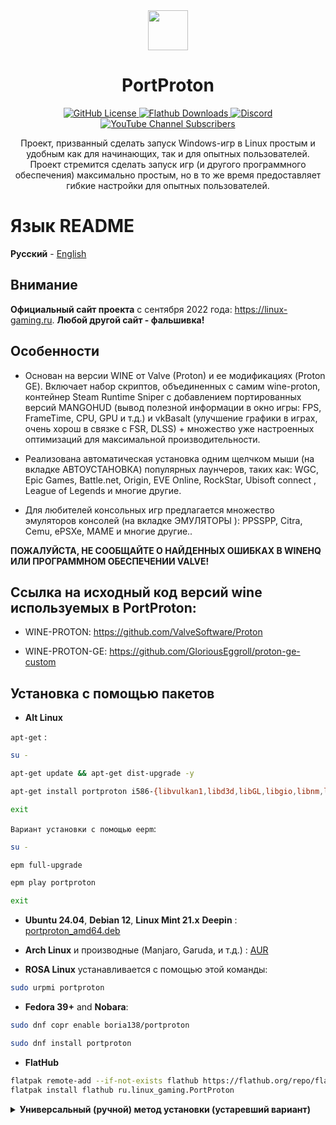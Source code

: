 <div align="center">
  <img src="https://raw.githubusercontent.com/Castro-Fidel/PortWINE/master/data_from_portwine/img/gui/portproton.svg" width="64">
  <h1 align="center">PortProton</h1>
  <a href="https://github.com/Castro-Fidel/PortWINE/blob/master/LICENSE">
    <img src="https://img.shields.io/github/license/Castro-Fidel/PortWine?logo=github" alt="GitHub License">
  </a>
  <a href="https://flathub.org/ru/apps/ru.linux_gaming.PortProton">
    <img src="https://img.shields.io/flathub/downloads/ru.linux_gaming.PortProton?style=flat&logo=flathub" alt="Flathub Downloads">
  </a>
  <a href="https://discord.gg/FTaheP99wE">
    <img src="https://img.shields.io/discord/378683352946835456?logo=discord" alt="Discord">
  </a>
  <a href="https://www.youtube.com/@linux-gaming5986">
    <img src="https://img.shields.io/youtube/channel/subscribers/UCbI8OJx2D3q-4QKt4LffXTw?style=flat&logo=youtube" alt="YouTube Channel Subscribers">
  </a>
  <br/>
  <p align="center">
    Проект, призванный сделать запуск Windows-игр в Linux простым и удобным как для начинающих, так и для опытных пользователей.<br>
    Проект стремится сделать запуск игр (и другого программного обеспечения) максимально простым, но в то же время предоставляет гибкие настройки для опытных пользователей.
  </p>
</div>

# **Язык README**

**Русский** - [English](README.md)

## Внимание

**Официальный сайт проекта** с сентября 2022 года: https://linux-gaming.ru.  **Любой другой сайт - фальшивка!**

## Особенности

- Основан на версии WINE от Valve (Proton) и ее модификациях (Proton GE).
  Включает набор скриптов, объединенных с самим wine-proton, контейнер Steam Runtime Sniper с добавлением портированных версий MANGOHUD (вывод полезной информации в окно игры: FPS, FrameTime, CPU, GPU и т.д.) и vkBasalt (улучшение графики в играх, очень хорош в связке с FSR, DLSS) + множество уже настроенных оптимизаций для максимальной производительности.

- Реализована автоматическая установка одним щелчком мыши (на вкладке АВТОУСТАНОВКА) популярных лаунчеров, таких как: WGC, Epic Games, Battle.net, Origin, EVE Online, RockStar, Ubisoft connect , League of Legends и многие другие.

- Для любителей консольных игр предлагается множество эмуляторов консолей (на вкладке ЭМУЛЯТОРЫ ): PPSSPP, Citra, Cemu, ePSXe, MAME и многие другие..

**ПОЖАЛУЙСТА, НЕ СООБЩАЙТЕ О НАЙДЕННЫХ ОШИБКАХ В WINEHQ ИЛИ ПРОГРАММНОМ ОБЕСПЕЧЕНИИ VALVE!**

## **Ссылка на исходный код версий wine используемых в PortProton:**

* WINE-PROTON: https://github.com/ValveSoftware/Proton

* WINE-PROTON-GE: https://github.com/GloriousEggroll/proton-ge-custom

## Установка с помощью пакетов

* **Alt Linux**

`apt-get` :
```sh
su -

apt-get update && apt-get dist-upgrade -y

apt-get install portproton i586-{libvulkan1,libd3d,libGL,libgio,libnm,libnsl1,libnss,glibc-nss,glibc-pthread,libunwind,xorg-dri-swrast}

exit
```

`Вариант установки с помощью eepm`:

```sh
su -

epm full-upgrade

epm play portproton

exit
```

* **Ubuntu 24.04**, **Debian 12**, **Linux Mint 21.x** **Deepin** :
  [portproton_amd64.deb](https://github.com/Castro-Fidel/PortProton_dpkg/releases/download/portproton_amd64/portproton_amd64.deb)

* **Arch Linux** и производные (Manjaro, Garuda, и т.д.) :
  [AUR](https://aur.archlinux.org/packages/portproton)

* **ROSA Linux** устанавливается с помощью этой команды:

```sh
sudo urpmi portproton
```

* **Fedora 39+** and **Nobara**:

```sh
sudo dnf copr enable boria138/portproton

sudo dnf install portproton
```

* **FlatHub**

```sh
flatpak remote-add --if-not-exists flathub https://flathub.org/repo/flathub.flatpakrepo
flatpak install flathub ru.linux_gaming.PortProton
```


<details><summary><b>Универсальный (ручной) метод установки  (устаревший вариант)</b></summary>

**ВНИМАНИЕ** : при универсальном способе установки PortProton зависимости должны быть установлены вручную!

```sh
wget -c "https://github.com/Castro-Fidel/PortProton_ALT/raw/main/portproton" && sh portproton
```

## Зависимости

* **Пользователи карт NVIDIA**

Если у вас видеокарта от NVIDIA и установлен проприетарный драйвер, то необходимо проверить, установлена ли lib32-nvidia-utils (без нее ни одна 32-битная игра не будет работать)

* **Ubuntu / Linux Mint / Pop!_OS / Debian**

```sh
sudo dpkg --add-architecture i386

sudo add-apt-repository multiverse

sudo apt update

sudo apt upgrade

sudo apt install curl file libc6 libnss3 policykit-1 xz-utils bubblewrap curl icoutils tar libvulkan1 libvulkan1:i386  zstd cabextract xdg-utils openssl libgl1 libgl1:i386
```

* **Arch Linux / Manjaro**

Сперва проверьте включён ли **multilib** репозиторий

```sh
/etc/pacman.conf
===================================
[multilib]
Include = /etc/pacman.d/mirrorlist
====================================
```

```sh
sudo pacman -Syu bash bubblewrap zstd cabextract tar openssl desktop-file-utils curl dbus freetype2 gdk-pixbuf2 ttf-font gzip nss xorg-xrandr vulkan-driver vulkan-icd-loader lsof lib32-freetype2 lib32-libgl lib32-gcc-libs lib32-libx11 lib32-libxss lib32-alsa-plugins lib32-libgpg-error lib32-nss lib32-vulkan-driver lib32-vulkan-icd-loader lib32-lib32-openssl
```

Если у вас видеокарта от **NVIDIA**, обязательно проверьте, установлен ли пакет **lib32-nvidia-utils**.

```sh
sudo pacman -Syu lib32-nvidia-utils
```

* **openSUSE**

```sh
sudo zypper install curl bubblewrap zstd cabextract tar steam
```

* **Fedora**

```sh
sudo dnf update

sudo dnf upgrade --refresh

sudo dnf install curl bubblewrap zstd cabextract tar openssl mesa-dri-drivers.i686 mesa-vulkan-drivers mesa-vulkan-drivers.i686 vulkan-loader vulkan-loader.i686 nss.i686 alsa-lib.i686 mesa-libGL.i686 mesa-libEGL.i686 wmctrl ImageMagick
```

* **Alt Linux**

```sh
sudo apt-get update

sudo apt-get dist-upgrade -y

sudo apt-get install bubblewrap cabextract curl icoutils i586-libvulkan1 libvulkan1 vulkan-tools  zstd
```

* **ROSA DESKTOP FRESH R12**

```sh
sudo dnf update

sudo dnf upgrade --refresh

sudo dnf install sysvinit-tools curl libcurl4 bubblewrap zstd cabextract tar libvulkan1 lib64vulkan1 vulkan.x86_64 vulkan.i686 vkd3d.x86_64 vkd3d.i686 coreutils file libc6 libnss3 xz bubblewrap xdg-utils openssl libgl1 lib64freetype2 libfreetype2 lib64txc-dxtn libtxc-dxtn lib64opencl1 libopencl1 libdrm2 libdrm2.i686 mesa.i686
```

* **RED OS**

```sh
sudo -E dnf install curl icoutils libcurl  bubblewrap zstd cabextract tar goverlay openssl steam
```

* **Solus 4.x**

```sh
sudo eopkg it curl file bubblewrap curl icoutils tar  zstd cabextract xdg-utils openssl vulkan vulkan-32bit mesalib-32bit samba
```

* **Void**

```sh
sudo xbps-install -Su void-repo-multilib

sudo xbps-install -S bash wget icoutils yad bubblewrap zstd cabextract gzip tar xz openssl desktop-file-utils curl dbus freetype xdg-utils
gdk-pixbuf noto-fonts-ttf nss xrandr lsof mesa-demos ImageMagick Vulkan-Tools libgcc alsa-plugins-32bit libX11-32bit freetype-32bit libglvnd-32bit libgpg-error-32bit nss-32bit openssl-32bit vulkan-loader vulkan-loader-32bit
```
 </details>
